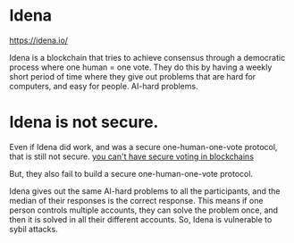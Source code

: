 Idena
==========

https://idena.io/

Idena is a blockchain that tries to achieve consensus through a democratic process where one human = one vote.
They do this by having a weekly short period of time where they give out problems that are hard for computers, and easy for people. AI-hard problems.

Idena is not secure.
===========

Even if Idena did work, and was a secure one-human-one-vote protocol, that is still not secure. [you can't have secure voting in blockchains](https://github.com/zack-bitcoin/amoveo-docs/blob/master//design/voting_in_blockchains.md)

But, they also fail to build a secure one-human-one-vote protocol.

Idena gives out the same AI-hard problems to all the participants, and the median of their responses is the correct response.
This means if one person controls multiple accounts, they can solve the problem once, and then it is solved in all their different accounts. So, Idena is vulnerable to sybil attacks.